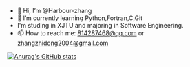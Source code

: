- 👋 Hi, I’m @Harbour-zhang
- 🌱 I’m currently learning Python,Fortran,C,Git
- I'm studing in XJTU and majoring in Software Engineering.
- 📫 How to reach me: 814287468@qq.com or zhangzhidong2004@gmail.com

<!---
Harbour-z/Harbour-z is a ✨ special ✨ repository because its `README.md` (this file) appears on your GitHub profile.
You can click the Preview link to take a look at your changes.
--->

[![Anurag's GitHub stats](https://github-readme-stats.vercel.app/api?username=Harbour-z&show_icons=true&title_color=fff&icon_color=79ff97&text_color=9f9f9f&bg_color=151515&hide=["contribs"])](https://github.com/anuraghazra/github-readme-stats)
